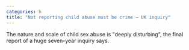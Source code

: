 ```yaml
---
categories: h
title: "Not reporting child abuse must be crime – UK inquiry"
---
```

The nature and scale of child sex abuse is "deeply disturbing", the final report of a huge seven-year inquiry says.